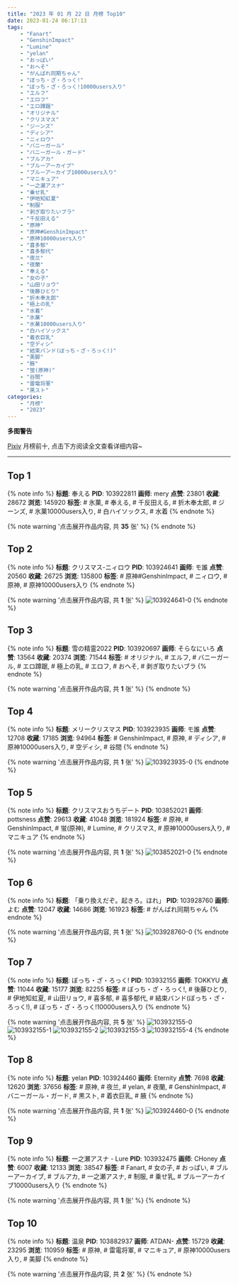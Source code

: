 ```yaml
---
title: "2023 年 01 月 22 日 月榜 Top10"
date: 2023-01-24 06:17:13
tags:
    - "Fanart"
    - "GenshinImpact"
    - "Lumine"
    - "yelan"
    - "おっぱい"
    - "おへそ"
    - "がんばれ同期ちゃん"
    - "ぼっち・ざ・ろっく!"
    - "ぼっち・ざ・ろっく!10000users入り"
    - "エルフ"
    - "エロフ"
    - "エロ蹲踞"
    - "オリジナル"
    - "クリスマス"
    - "ジーンズ"
    - "ディシア"
    - "ニィロウ"
    - "バニーガール"
    - "バニーガール・ガード"
    - "ブルアカ"
    - "ブルーアーカイブ"
    - "ブルーアーカイブ10000users入り"
    - "マニキュア"
    - "一之瀬アスナ"
    - "乗せ乳"
    - "伊地知虹夏"
    - "制服"
    - "剥ぎ取りたいブラ"
    - "千反田える"
    - "原神"
    - "原神#GenshinImpact"
    - "原神10000users入り"
    - "喜多郁"
    - "喜多郁代"
    - "夜兰"
    - "夜蘭"
    - "奉える"
    - "女の子"
    - "山田リョウ"
    - "後藤ひとり"
    - "折木奉太郎"
    - "極上の乳"
    - "水着"
    - "氷菓"
    - "氷菓10000users入り"
    - "白ハイソックス"
    - "着衣巨乳"
    - "空ディシ"
    - "結束バンド(ぼっち・ざ・ろっく!)"
    - "美脚"
    - "腋"
    - "蛍(原神)"
    - "谷間"
    - "雷電将軍"
    - "黒スト"
categories:
    - "月榜"
    - "2023"
---
```


<i class="fa fa-triangle-exclamation"></i>**多图警告**<i class="fa fa-triangle-exclamation"></i>

[Pixiv](https://www.pixiv.net/) 月榜前十, 点击下方阅读全文查看详细内容~

<!-- more -->

---

## Top 1

{% note info %}
**标题**: 奉える
**PID**: 103922811 **画师**: mery
**点赞**: 23801 **收藏**: 28672 **浏览**: 145920
**标签**: # 氷菓, # 奉える, # 千反田える, # 折木奉太郎, # ジーンズ, # 氷菓10000users入り, # 白ハイソックス, # 水着
{% endnote %}

{% note warning '点击展开作品内容, 共 **35** 张' %}
{% endnote %}

## Top 2

{% note info %}
**标题**: クリスマス-ニィロウ
**PID**: 103924641 **画师**: モ誰
**点赞**: 20560 **收藏**: 26725 **浏览**: 135800
**标签**: # 原神#GenshinImpact, # ニィロウ, # 原神, # 原神10000users入り
{% endnote %}

{% note warning '点击展开作品内容, 共 **1** 张' %}
![103924641-0](https://i.pixiv.re/img-original/img/2022/12/26/02/00/01/103924641_p0.jpg)
{% endnote %}

## Top 3

{% note info %}
**标题**: 雪の精霊2022
**PID**: 103920697 **画师**: そらなにいろ
**点赞**: 13564 **收藏**: 20374 **浏览**: 71544
**标签**: # オリジナル, # エルフ, # バニーガール, # エロ蹲踞, # 極上の乳, # エロフ, # おへそ, # 剥ぎ取りたいブラ
{% endnote %}

{% note warning '点击展开作品内容, 共 **1** 张' %}
{% endnote %}

## Top 4

{% note info %}
**标题**: メリークリスマス
**PID**: 103923935 **画师**: モ誰
**点赞**: 12708 **收藏**: 17185 **浏览**: 94964
**标签**: # GenshinImpact, # 原神, # ディシア, # 原神10000users入り, # 空ディシ, # 谷間
{% endnote %}

{% note warning '点击展开作品内容, 共 **1** 张' %}
![103923935-0](https://i.pixiv.re/img-original/img/2022/12/26/01/26/38/103923935_p0.jpg)
{% endnote %}

## Top 5

{% note info %}
**标题**: クリスマスおうちデート
**PID**: 103852021 **画师**: pottsness
**点赞**: 29613 **收藏**: 41048 **浏览**: 181924
**标签**: # 原神, # GenshinImpact, # 蛍(原神), # Lumine, # クリスマス, # 原神10000users入り, # マニキュア
{% endnote %}

{% note warning '点击展开作品内容, 共 **1** 张' %}
![103852021-0](https://i.pixiv.re/img-original/img/2022/12/24/09/00/01/103852021_p0.jpg)
{% endnote %}

## Top 6

{% note info %}
**标题**: 「乗り換えだぞ。起きろ。ほれ」
**PID**: 103928760 **画师**: よむ
**点赞**: 12047 **收藏**: 14686 **浏览**: 161923
**标签**: # がんばれ同期ちゃん
{% endnote %}

{% note warning '点击展开作品内容, 共 **1** 张' %}
![103928760-0](https://i.pixiv.re/img-original/img/2022/12/26/08/04/51/103928760_p0.png)
{% endnote %}

## Top 7

{% note info %}
**标题**: ぼっち・ざ・ろっく!
**PID**: 103932155 **画师**: TOKKYU
**点赞**: 11044 **收藏**: 15177 **浏览**: 82255
**标签**: # ぼっち・ざ・ろっく!, # 後藤ひとり, # 伊地知虹夏, # 山田リョウ, # 喜多郁, # 喜多郁代, # 結束バンド(ぼっち・ざ・ろっく!), # ぼっち・ざ・ろっく!10000users入り
{% endnote %}

{% note warning '点击展开作品内容, 共 **5** 张' %}
![103932155-0](https://i.pixiv.re/img-original/img/2022/12/26/12/22/14/103932155_p0.jpg)
![103932155-1](https://i.pixiv.re/img-original/img/2022/12/26/12/22/14/103932155_p1.jpg)
![103932155-2](https://i.pixiv.re/img-original/img/2022/12/26/12/22/14/103932155_p2.jpg)
![103932155-3](https://i.pixiv.re/img-original/img/2022/12/26/12/22/14/103932155_p3.jpg)
![103932155-4](https://i.pixiv.re/img-original/img/2022/12/26/12/22/14/103932155_p4.jpg)
{% endnote %}

## Top 8

{% note info %}
**标题**: yelan
**PID**: 103924460 **画师**: Eternity
**点赞**: 7698 **收藏**: 12620 **浏览**: 37656
**标签**: # 原神, # 夜兰, # yelan, # 夜蘭, # GenshinImpact, # バニーガール・ガード, # 黒スト, # 着衣巨乳, # 腋
{% endnote %}

{% note warning '点击展开作品内容, 共 **1** 张' %}
![103924460-0](https://i.pixiv.re/img-original/img/2022/12/26/01/50/51/103924460_p0.jpg)
{% endnote %}

## Top 9

{% note info %}
**标题**: 一之瀬アスナ - Lure
**PID**: 103932475 **画师**: CHoney
**点赞**: 6007 **收藏**: 12133 **浏览**: 38547
**标签**: # Fanart, # 女の子, # おっぱい, # ブルーアーカイブ, # ブルアカ, # 一之瀬アスナ, # 制服, # 乗せ乳, # ブルーアーカイブ10000users入り
{% endnote %}

{% note warning '点击展开作品内容, 共 **1** 张' %}
{% endnote %}

## Top 10

{% note info %}
**标题**: 温泉
**PID**: 103882937 **画师**: ATDAN-
**点赞**: 15729 **收藏**: 23295 **浏览**: 110959
**标签**: # 原神, # 雷電将軍, # マニキュア, # 原神10000users入り, # 美脚
{% endnote %}

{% note warning '点击展开作品内容, 共 **2** 张' %}
{% endnote %}

